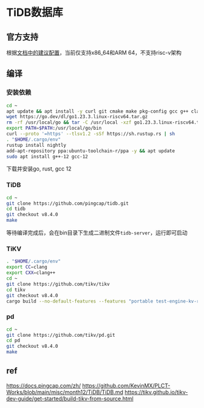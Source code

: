 # TiDB数据库
## 官方支持
根据[文档中的建议配置](https://docs.pingcap.com/zh/tidb/stable/hardware-and-software-requirements#%E6%93%8D%E4%BD%9C%E7%B3%BB%E7%BB%9F%E5%8F%8A%E5%B9%B3%E5%8F%B0%E8%A6%81%E6%B1%82)，当前仅支持x86_64和ARM 64，不支持risc-v架构

## 编译
### 安装依赖
```bash
cd ~
apt update && apt install -y curl git cmake make pkg-config gcc g++ clang software-properties-common libssl-dev
wget https://go.dev/dl/go1.23.3.linux-riscv64.tar.gz
rm -rf /usr/local/go && tar -C /usr/local -xzf go1.23.3.linux-riscv64.tar.gz
export PATH=$PATH:/usr/local/go/bin
curl --proto '=https' --tlsv1.2 -sSf https://sh.rustup.rs | sh
. "$HOME/.cargo/env"
rustup install nightly
add-apt-repository ppa:ubuntu-toolchain-r/ppa -y && apt update
sudo apt install g++-12 gcc-12
```
下载并安装go, rust, gcc 12

### TiDB
```bash
cd ~
git clone https://github.com/pingcap/tidb.git
cd tidb
git checkout v8.4.0
make
```
等待编译完成后，会在bin目录下生成二进制文件`tidb-server`，运行即可启动

### TiKV
```bash
. "$HOME/.cargo/env"
export CC=clang
export CXX=clang++
cd ~
git clone https://github.com/tikv/tikv
cd tikv
git checkout v8.4.0
cargo build --no-default-features --features "portable test-engine-kv-rocksdb test-engine-raft-raft-engine"
```

### pd
```bash
cd ~
git clone https://github.com/tikv/pd.git
cd pd
git checkout v8.4.0
make
```

## ref
https://docs.pingcap.com/zh/
https://github.com/KevinMX/PLCT-Works/blob/main/misc/month12/TiDB/TiDB.md
https://tikv.github.io/tikv-dev-guide/get-started/build-tikv-from-source.html
